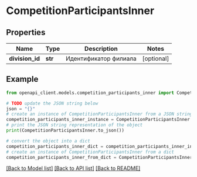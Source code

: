 # CompetitionParticipantsInner


## Properties

Name | Type | Description | Notes
------------ | ------------- | ------------- | -------------
**division_id** | **str** | Идентификатор филиала | [optional] 

## Example

```python
from openapi_client.models.competition_participants_inner import CompetitionParticipantsInner

# TODO update the JSON string below
json = "{}"
# create an instance of CompetitionParticipantsInner from a JSON string
competition_participants_inner_instance = CompetitionParticipantsInner.from_json(json)
# print the JSON string representation of the object
print(CompetitionParticipantsInner.to_json())

# convert the object into a dict
competition_participants_inner_dict = competition_participants_inner_instance.to_dict()
# create an instance of CompetitionParticipantsInner from a dict
competition_participants_inner_from_dict = CompetitionParticipantsInner.from_dict(competition_participants_inner_dict)
```
[[Back to Model list]](../README.md#documentation-for-models) [[Back to API list]](../README.md#documentation-for-api-endpoints) [[Back to README]](../README.md)


